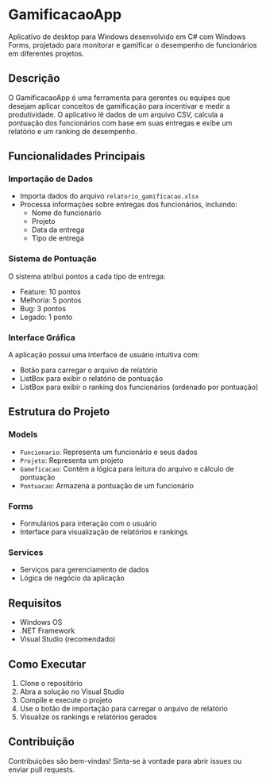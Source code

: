 # GamificacaoApp

Aplicativo de desktop para Windows desenvolvido em C# com Windows Forms, projetado para monitorar e gamificar o desempenho de funcionários em diferentes projetos.

## Descrição

O GamificacaoApp é uma ferramenta para gerentes ou equipes que desejam aplicar conceitos de gamificação para incentivar e medir a produtividade. O aplicativo lê dados de um arquivo CSV, calcula a pontuação dos funcionários com base em suas entregas e exibe um relatório e um ranking de desempenho.

## Funcionalidades Principais

### Importação de Dados
- Importa dados do arquivo `relatorio_gamificacao.xlsx`
- Processa informações sobre entregas dos funcionários, incluindo:
  - Nome do funcionário
  - Projeto
  - Data da entrega
  - Tipo de entrega

### Sistema de Pontuação
O sistema atribui pontos a cada tipo de entrega:
- Feature: 10 pontos
- Melhoria: 5 pontos
- Bug: 3 pontos
- Legado: 1 ponto

### Interface Gráfica
A aplicação possui uma interface de usuário intuitiva com:
- Botão para carregar o arquivo de relatório
- ListBox para exibir o relatório de pontuação
- ListBox para exibir o ranking dos funcionários (ordenado por pontuação)

## Estrutura do Projeto

### Models
- `Funcionario`: Representa um funcionário e seus dados
- `Projeto`: Representa um projeto
- `Gameficacao`: Contém a lógica para leitura do arquivo e cálculo de pontuação
- `Pontuacao`: Armazena a pontuação de um funcionário

### Forms
- Formulários para interação com o usuário
- Interface para visualização de relatórios e rankings

### Services
- Serviços para gerenciamento de dados
- Lógica de negócio da aplicação

## Requisitos

- Windows OS
- .NET Framework
- Visual Studio (recomendado)

## Como Executar

1. Clone o repositório
2. Abra a solução no Visual Studio
3. Compile e execute o projeto
4. Use o botão de importação para carregar o arquivo de relatório
5. Visualize os rankings e relatórios gerados

## Contribuição

Contribuições são bem-vindas! Sinta-se à vontade para abrir issues ou enviar pull requests. 